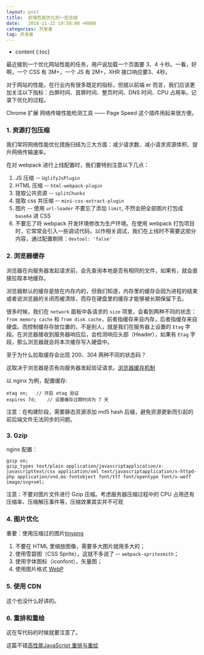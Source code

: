 ```yaml
---
layout: post
title:  前端性能优化的一些总结
date:   2018-11-22 19:58:00 +0800
categories: 开发者
tag: 开发者
---
```


* content
{:toc}

最近接到一个优化网站性能的任务，用户说加载一个页面要 3、4 十秒。一看，好啊，一个 CSS 有 3M+，一个 JS 有 2M+，XHR 接口响应要3、4秒。

对于网站的性能，在行业内有很多既定的指标，但就以前端 er 而言，我们应该更加关注以下指标：白屏时间、首屏时间、整页时间、DNS 时间、CPU 占用率。记录下优化的过程。

Chrome 扩展 网络传输性能检测工具 —— Page Speed 这个插件用起来很方便。

### 1. 资源打包压缩

我们常将网络性能优化措施归结为三大方面：减少请求数、减小请求资源体积、提升网络传输速率。

在对 webpack 进行上线配置时，我们要特别注意以下几点：

1. JS 压缩 -- `UglifyJsPlugin`
2. HTML 压缩 -- `html-webpack-plugin`
3. 提取公共资源 -- `splitChunks`
4. 提取 css 并压缩 -- `mini-css-extract-plugin`
5. 图片 -- 使用 `url-loader` 不要忘了添加 `limit`, 不然会把全部图片打包成 `base64` 进 CSS
6. 不要忘了将 webpack 开发环境修改为生产环境。在使用 webpack 打包项目时，它常常会引入一些调试代码，以作相关调试，我们在上线时不需要这部分内容，通过配置剔除：`devtool: 'false'`

### 2. 浏览器缓存

浏览器在向服务器发起请求前，会先查询本地是否有相同的文件，如果有，就会直接拉取本地缓存。

浏览器默认的缓存是放在内存内的，但我们知道，内存里的缓存会因为进程的结束或者说浏览器的关闭而被清除，而存在硬盘里的缓存才能够被长期保留下去。

很多时候，我们在 `network` 面板中各请求的 `size` 项里，会看到两种不同的状态：`from memory cache` 和 `from disk cache`，前者指缓存来自内存，后者指缓存来自硬盘。而控制缓存存放位置的，不是别人，就是我们在服务器上设置的 `Etag` 字段。在浏览器接收到服务器响应后，会检测响应头部（Header），如果有 `Etag` 字段，那么浏览器就会将本次缓存写入硬盘中。

至于为什么拉取缓存会出现 200、304 两种不同的状态码？

这取决于浏览器是否有向服务器发起验证请求。[浏览器缓存机制](https://peiyanhuang.github.io/MyBlog/2018/11/21/%E6%B5%8F%E8%A7%88%E5%99%A8%E7%BC%93%E5%AD%98/)

以 nginx 为例，配置缓存:

```
etag on;   // 开启 etag 验证
expires 7d;    // 设置缓存过期时间为 7 天
```

注意：在构建阶段，需要静态资源添加 md5 hash 后缀，避免资源更新而引起的前后端文件无法同步的问题。

### 3. Gzip

nginx 配置：

```
gzip on;
gzip_types text/plain application/javascriptapplication/x-javascripttext/css application/xml text/javascriptapplication/x-httpd-php application/vnd.ms-fontobject font/ttf font/opentype font/x-woff image/svg+xml;
```

注意：不要对图片文件进行 Gzip 压缩。考虑服务器压缩过程中的 CPU 占用还有压缩率、压缩解压事件等，压缩效果其实并不可观

### 4. 图片优化

重要：使用压缩过的图片[tinypng](https://tinypng.com/)

1. 不要在 HTML 里缩放图像，需要多大图片就用多大的；
2. 使用雪碧图（CSS Sprite），这就不多说了 -- `webpack-spritesmith`；
3. 使用字体图标（iconfont），矢量图；
4. 使用图片格式 [WebP](https://peiyanhuang.github.io/MyBlog/2017/01/10/WebP-APNG/)

### 5. 使用 CDN

这个也没什么好讲的。

### 6. 重排和重绘

这在写代码的时候就要注意了。

这篇不错[高性能JavaScript 重排与重绘](https://www.cnblogs.com/zichi/p/4720000.html)